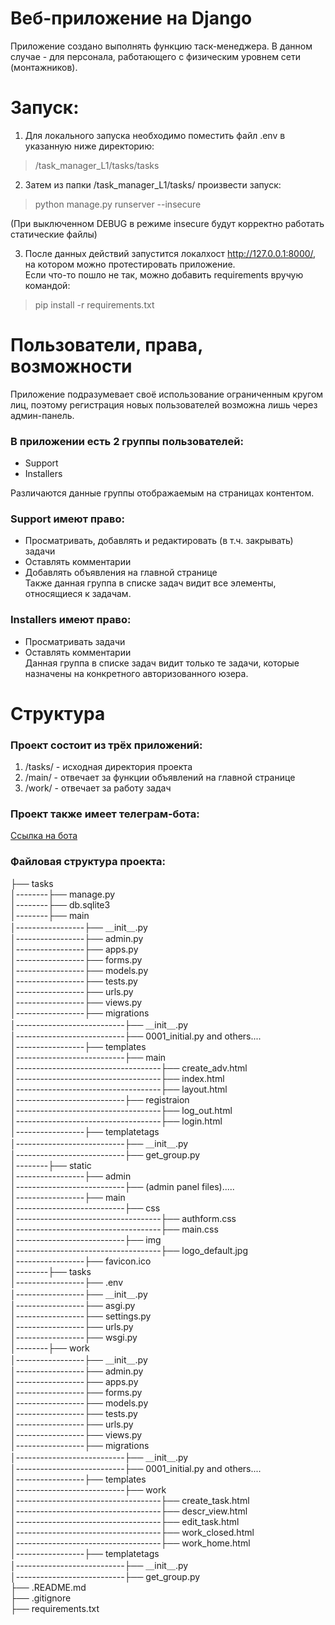 # Веб-приложение на Django
Приложение создано выполнять функцию таск-менеджера. В данном случае - для персонала, работающего с физическим уровнем сети (монтажников).


# Запуск:
1) Для локального запуска необходимо поместить файл .env в указанную ниже директорию:  
> /task_manager_L1/tasks/tasks

2) Затем из папки /task_manager_L1/tasks/ произвести запуск:  
> python manage.py runserver --insecure  

(При выключенном DEBUG в режиме insecure будут корректно работать статические файлы)

3) После данных действий запустится локалхост http://127.0.0.1:8000/, на котором можно протестировать приложение.  
Если что-то пошло не так, можно добавить requirements вручую командой:  
> pip install -r requirements.txt    

# Пользователи, права, возможности
Приложение подразумевает своё использование ограниченным кругом лиц, поэтому регистрация новых пользователей
возможна лишь через админ-панель. 
### В приложении есть 2 группы пользователей:
- Support
- Installers  

Различаются данные группы отображаемым на страницах контентом.
### Support имеют право:
- Просматривать, добавлять и редактировать (в т.ч. закрывать) задачи
- Оставлять комментарии
- Добавлять объявления на главной странице  
Также данная группа в списке задач видит все элементы, относящиеся к задачам.

### Installers имеют право:
- Просматривать задачи
- Оставлять комментарии  
Данная группа в списке задач видит только те задачи, которые назначены на конкретного авторизованного юзера.


# Структура  

### Проект состоит из трёх приложений:  
1) /tasks/ - исходная директория проекта
2) /main/ - отвечает за функции объявлений на главной странице  
3) /work/ - отвечает за работу задач  

### Проект также имеет телеграм-бота:
[Ссылка на бота](https://github.com/justtryhard/tg_bot-for-task_manager_L1)

### Файловая структура проекта:

├── tasks  
│--------├── manage.py  
│--------├── db.sqlite3     
│--------├── main  
│-----------------├── ＿init＿.py  
│-----------------├── admin.py  
│-----------------├── apps.py  
│-----------------├── forms.py  
│-----------------├── models.py  
│-----------------├── tests.py  
│-----------------├── urls.py  
│-----------------├── views.py  
│-----------------├── migrations  
│---------------------------├── ＿init＿.py  
│---------------------------├── 0001_initial.py and others....   
│-----------------├── templates  
│---------------------------├── main  
│------------------------------------├── create_adv.html  
│------------------------------------├── index.html  
│------------------------------------├── layout.html  
│---------------------------├── registraion  
│------------------------------------├── log_out.html  
│------------------------------------├── login.html  
│-----------------├── templatetags  
│---------------------------├── ＿init＿.py  
│---------------------------├── get_group.py   
│--------├── static  
│-----------------├── admin    
│---------------------------├── (admin panel files).....      
│-----------------├── main    
│---------------------------├── css  
│------------------------------------├── authform.css  
│------------------------------------├── main.css  
│---------------------------├── img  
│------------------------------------├── logo_default.jpg  
│-----------------├── favicon.ico   
│--------├── tasks  
│-----------------├── .env    
│-----------------├── ＿init＿.py  
│-----------------├── asgi.py  
│-----------------├── settings.py  
│-----------------├── urls.py  
│-----------------├── wsgi.py  
│--------├── work  
│-----------------├── ＿init＿.py  
│-----------------├── admin.py  
│-----------------├── apps.py  
│-----------------├── forms.py  
│-----------------├── models.py  
│-----------------├── tests.py  
│-----------------├── urls.py  
│-----------------├── views.py  
│-----------------├── migrations  
│---------------------------├── ＿init＿.py  
│---------------------------├── 0001_initial.py and others....    
│-----------------├── templates  
│---------------------------├── work  
│------------------------------------├── create_task.html  
│------------------------------------├── descr_view.html  
│------------------------------------├── edit_task.html  
│------------------------------------├── work_closed.html  
│------------------------------------├── work_home.html  
│-----------------├── templatetags  
│---------------------------├── ＿init＿.py  
│---------------------------├── get_group.py  
├── .README.md  
├── .gitignore  
├── requirements.txt   


